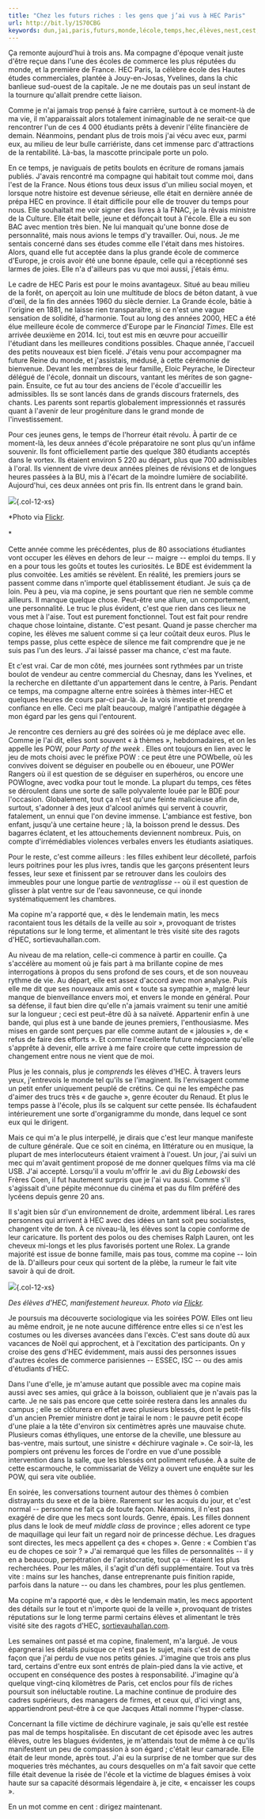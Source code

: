 ```yaml
---
title: "Chez les futurs riches : les gens que j’ai vus à HEC Paris"
url: http://bit.ly/1S70CBG
keywords: dun,jai,paris,futurs,monde,lécole,temps,hec,élèves,nest,cest,riches,copine,vus
---
```

Ça remonte aujourd\'hui à trois ans. Ma compagne d\'époque venait juste d\'être reçue dans l\'une des écoles de commerce les plus réputées du monde, et la première de France. HEC Paris, la célèbre école des Hautes études commerciales, plantée à Jouy-en-Josas, Yvelines, dans la chic banlieue sud-ouest de la capitale. Je ne me doutais pas un seul instant de la tournure qu\'allait prendre cette liaison.

Comme je n\'ai jamais trop pensé à faire carrière, surtout à ce moment-là de ma vie, il m\'apparaissait alors totalement inimaginable de ne serait-ce que rencontrer l\'un de ces 4 000 étudiants prêts à devenir l\'élite financière de demain. Néanmoins, pendant plus de trois mois j\'ai vécu avec eux, parmi eux, au milieu de leur bulle carriériste, dans cet immense parc d\'attractions de la rentabilité. Là-bas, la mascotte principale porte un polo.

En ce temps, je naviguais de petits boulots en écriture de romans jamais publiés. J\'avais rencontré ma compagne qui habitait tout comme moi, dans l\'est de la France. Nous étions tous deux issus d\'un milieu social moyen, et lorsque notre histoire est devenue sérieuse, elle était en dernière année de prépa HEC en province. Il était difficile pour elle de trouver du temps pour nous. Elle souhaitait me voir signer des livres à la FNAC, je la rêvais ministre de la Culture. Elle était belle, jeune et défonçait tout à l\'école. Elle a eu son BAC avec mention très bien. Ne lui manquait qu\'une bonne dose de personnalité, mais nous avions le temps d\'y travailler. Oui, nous. Je me sentais concerné dans ses études comme elle l\'était dans mes histoires. Alors, quand elle fut acceptée dans la plus grande école de commerce d\'Europe, je crois avoir été une bonne épaule, celle qui a réceptionné ses larmes de joies. Elle n\'a d\'ailleurs pas vu que moi aussi, j\'étais ému.

Le cadre de HEC Paris est pour le moins avantageux. Situé au beau milieu de la forêt, on aperçoit au loin une multitude de blocs de béton datant, à vue d\'œil, de la fin des années 1960 du siècle dernier. La Grande école, bâtie à l\'origine en 1881, ne laisse rien transparaître, si ce n\'est une vague sensation de solidité, d\'harmonie. Tout au long des années 2000, HEC a été élue meilleure école de commerce d\'Europe par le *Financial Times*. Elle est arrivée deuxième en 2014. Ici, tout est mis en œuvre pour accueillir l\'étudiant dans les meilleures conditions possibles. Chaque année, l\'accueil des petits nouveaux est bien ficelé. J\'étais venu pour accompagner ma future Reine du monde, et j\'assistais, médusé, à cette cérémonie de bienvenue. Devant les membres de leur famille, Eloic Peyrache, le Directeur délégué de l\'école, donnait un discours, vantant les mérites de son gagne-pain. Ensuite, ce fut au tour des anciens de l\'école d\'accueillir les admissibles. Ils se sont lancés dans de grands discours fraternels, des chants. Les parents sont repartis globalement impressionnés et rassurés quant à l\'avenir de leur progéniture dans le grand monde de l\'investissement.

Pour ces jeunes gens, le temps de l\'horreur était révolu. À partir de ce moment-là, les deux années d\'école préparatoire ne sont plus qu\'un infâme souvenir. Ils font officiellement partie des quelque 380 étudiants acceptés dans le vortex. Ils étaient environ 5 220 au départ, plus que 700 admissibles à l\'oral. Ils viennent de vivre deux années pleines de révisions et de longues heures passées à la BU, mis à l\'écart de la moindre lumière de sociabilité. Aujourd\'hui, ces deux années ont pris fin. Ils entrent dans le grand bain.

![](https://vice-images.vice.com/images/content-images/2016/04/07/chez-les-futurs-riches-les-gens-que-j-ai-vus-a-hec-paris-body-image-1460041209.jpg?output-quality=75?resize=320:*){.col-12-xs}

*Photo via [Flickr](https://www.flickr.com/photos/regentlanguagetraining/9156764569/in/photolist-eX9P6c-efzsu1-9Z2ean-9tG1rG-efMy1d-a1njPF-efFLjP-a1qgzY-efFNGx-efFLar-7xKBg6-efMygy-efMwX5-efFMGg-a1qcqY-9NX7eu-i57dT6-efMxp1-efMx8U-efFLnX-CzJHfk-dpZ1qQ-bmY2gb-9tG1tY-efFM4X-8SXSrg-9EBFyr-efMxeN-9EDLah-9EDxcA-9FT1qP-9tD3SM-886VrR-9NvFDv-6cNCXN-7UG9K7-i56MG7-ajT3PL-8MhqAV-DTAJYK-787SoB-6x55N2-73tTw9-5pBxsm-a1nqrK-iP2BC8-a1qfgJ-b3RjaB-a1nrzx-5pcgfc).\
\
*

Cette année comme les précédentes, plus de 80 associations étudiantes vont occuper les élèves en dehors de leur -- maigre -- emploi du temps. Il y en a pour tous les goûts et toutes les curiosités. Le BDE est évidemment la plus convoitée. Les amitiés se révèlent. En réalité, les premiers jours se passent comme dans n\'importe quel établissement étudiant. Je suis ça de loin. Peu à peu, via ma copine, je sens pourtant que rien ne semble comme ailleurs. Il manque quelque chose. Peut-être une allure, un comportement, une personnalité. Le truc le plus évident, c\'est que rien dans ces lieux ne vous met à l\'aise. Tout est purement fonctionnel. Tout est fait pour rendre chaque chose lointaine, distante. C\'est pesant. Quand je passe chercher ma copine, les élèves me saluent comme si ça leur coûtait deux euros. Plus le temps passe, plus cette espèce de silence me fait comprendre que je ne suis pas l\'un des leurs. J\'ai laissé passer ma chance, c\'est ma faute.

Et c\'est vrai. Car de mon côté, mes journées sont rythmées par un triste boulot de vendeur au centre commercial du Chesnay, dans les Yvelines, et la recherche en dilettante d\'un appartement dans le centre, à Paris. Pendant ce temps, ma compagne alterne entre soirées à thèmes inter-HEC et quelques heures de cours par-ci par-là. Je la vois investie et prendre confiance en elle. Ceci me plaît beaucoup, malgré l\'antipathie dégagée à mon égard par les gens qui l\'entourent.

Je rencontre ces derniers au gré des soirées où je me déplace avec elle. Comme je l\'ai dit, elles sont souvent « à thèmes », hebdomadaires, et on les appelle les POW, pour *Party of the week* . Elles ont toujours en lien avec le jeu de mots choisi avec le préfixe POW : ce peut être une POWbelle, où les convives doivent se déguiser en poubelle ou en éboueur, une POWer Rangers où il est question de se déguiser en superhéros, ou encore une POWlogne, avec vodka pour tout le monde. La plupart du temps, ces fêtes se déroulent dans une sorte de salle polyvalente louée par le BDE pour l\'occasion. Globalement, tout ça n\'est qu\'une feinte malicieuse afin de, surtout, s\'adonner à des jeux d\'alcool animés qui servent à couvrir, fatalement, un ennui que l\'on devine immense. L\'ambiance est festive, bon enfant, jusqu\'à une certaine heure ; là, la boisson prend le dessus. Des bagarres éclatent, et les attouchements deviennent nombreux. Puis, on compte d\'irrémédiables violences verbales envers les étudiants asiatiques.

Pour le reste, c\'est comme ailleurs : les filles exhibent leur décolleté, parfois leurs poitrines pour les plus ivres, tandis que les garçons présentent leurs fesses, leur sexe et finissent par se retrouver dans les couloirs des immeubles pour une longue partie de *ventraglisse* -- où il est question de glisser à plat ventre sur de l\'eau savonneuse, ce qui inonde systématiquement les chambres.

Ma copine m\'a rapporté que, « dès le lendemain matin, les mecs racontaient tous les détails de la veille au soir », provoquant de tristes réputations sur le long terme, et alimentant le très visité site des ragots d\'HEC, sortievauhallan.com.

Au niveau de ma relation, celle-ci commence à partir en couille. Ça s\'accélère au moment où je fais part à ma brillante copine de mes interrogations à propos du sens profond de ses cours, et de son nouveau rythme de vie. Au départ, elle est assez d\'accord avec mon analyse. Puis elle me dit que ses nouveaux amis ont « toute sa sympathie », malgré leur manque de bienveillance envers moi, et envers le monde en général. Pour sa défense, il faut bien dire qu\'elle n\'a jamais vraiment su tenir une amitié sur la longueur ; ceci est peut-être dû à sa naïveté. Appartenir enfin à une bande, qui plus est à une bande de jeunes premiers, l\'enthousiasme. Mes mises en garde sont perçues par elle comme autant de « jalousies », de « refus de faire des efforts ». Et comme l\'excellente future négociante qu\'elle s\'apprête à devenir, elle arrive à me faire croire que cette impression de changement entre nous ne vient que de moi.

Plus je les connais, plus je *comprends* les élèves d\'HEC. À travers leurs yeux, j\'entrevois le monde tel qu\'ils se l\'imaginent. Ils l\'envisagent comme un petit enfer uniquement peuplé de crétins. Ce qui ne les empêche pas d\'aimer des trucs très « de gauche », genre écouter du Renaud. Et plus le temps passe à l\'école, plus ils se calquent sur cette pensée. Ils échafaudent intérieurement une sorte d\'organigramme du monde, dans lequel ce sont eux qui le dirigent.

Mais ce qui m\'a le plus interpellé, je dirais que c\'est leur manque manifeste de culture générale. Que ce soit en cinéma, en littérature ou en musique, la plupart de mes interlocuteurs étaient vraiment à l\'ouest. Un jour, j\'ai suivi un mec qui m\'avait gentiment proposé de me donner quelques films via ma clé USB. J\'ai accepté. Lorsqu\'il a voulu m\'offrir le .avi du *Big Lebowski* des Frères Coen, il fut hautement surpris que je l\'ai vu aussi. Comme s\'il s\'agissait d\'une pépite méconnue du cinéma et pas du film préféré des lycéens depuis genre 20 ans.

Il s\'agit bien sûr d\'un environnement de droite, ardemment libéral. Les rares personnes qui arrivent à HEC avec des idées un tant soit peu socialistes, changent vite de ton. À ce niveau-là, les élèves sont la copie conforme de leur caricature. Ils portent des polos ou des chemises Ralph Lauren, ont les cheveux mi-longs et les plus favorisés portent une Rolex. La grande majorité est issue de bonne famille, mais pas tous, comme ma copine -- loin de là. D\'ailleurs pour ceux qui sortent de la plèbe, la rumeur le fait vite savoir à qui de droit.

![](https://vice-images.vice.com/images/content-images/2016/04/08/chez-les-futurs-riches-les-gens-que-j-ai-vus-a-hec-paris-body-image-1460120569.jpg?output-quality=75?resize=320:*){.col-12-xs}

*Des élèves d\'HEC, manifestement heureux. Photo via [Flickr](https://www.flickr.com/photos/106829912@N04/10860715546/in/photolist-cohDzw-cohDLA-hxK4rp-hxKfqr-hxLE1a-4MFuXs-hxKoVx-hxKwa2-phpSCi-p1bBfK-4MCW36-hxLVcT-4MH7SN-hxKccU-pfDQqS-hxHKEp-pfE2nG-4MBidr-4MBacr-4MCVit-hxKg3S-4MBhNX-4MFq7o-4MBcCD-4MCNNH-4MHk3q-4MCRU4-4MHmU9-hxKq85-hxLDFc-hxJEKU-hxK224-4MD86k-4MHiAs-4MFsP3-hxK1Xg-hxHJRw-hxJCBK-hxJDfP-4MCP2i-hxJ1mj-hxK1Fz-4MBciX-hxKMng-4MH8RG-4MFseY-hxJ1Dx-hxJ1D3-4MH2Y1-4MHisw).*

Je poursuis ma découverte sociologique via les soirées POW. Elles ont lieu au même endroit, je ne note aucune différence entre elles si ce n\'est les costumes ou les diverses avancées dans l\'excès. C\'est sans doute dû aux vacances de Noël qui approchent, et à l\'excitation des participants. On y croise des gens d\'HEC évidemment, mais aussi des personnes issues d\'autres écoles de commerce parisiennes -- ESSEC, ISC -- ou des amis d\'étudiants d\'HEC.

Dans l\'une d\'elle, je m\'amuse autant que possible avec ma copine mais aussi avec ses amies, qui grâce à la boisson, oubliaient que je n\'avais pas la carte. Je ne sais pas encore que cette soirée restera dans les annales du campus ; elle se clôturera en effet avec plusieurs blessés, dont le petit-fils d\'un ancien Premier ministre dont je tairai le nom : le pauvre petit écope d\'une plaie a la tête d\'environ six centimètres après une mauvaise chute. Plusieurs comas éthyliques, une entorse de la cheville, une blessure au bas-ventre, mais surtout, une sinistre « déchirure vaginale ». Ce soir-là, les pompiers ont prévenu les forces de l\'ordre en vue d\'une possible intervention dans la salle, que les blessés ont poliment refusée. À a suite de cette escarmouche, le commissariat de Vélizy a ouvert une enquête sur les POW, qui sera vite oubliée.

En soirée, les conversations tournent autour des thèmes ô combien distrayants du sexe et de la bière. Rarement sur les acquis du jour, et c\'est normal -- personne ne fait ça de toute façon. Néanmoins, il n\'est pas exagéré de dire que les mecs sont lourds. Genre, épais. Les filles donnent plus dans le look de meuf *middle class* de province ; elles adorent ce type de maquillage qui leur fait un regard noir de princesse déchue. Les dragues sont directes, les mecs appellent ça des « chopes ». Genre : « Combien t\'as eu de chopes ce soir ? » J\'ai remarqué que les filles de personnalités -- il y en a beaucoup, perpétration de l\'aristocratie, tout ça -- étaient les plus recherchées. Pour les mâles, il s\'agit d\'un défi supplémentaire. Tout va très vite : mains sur les hanches, danse entreprenante puis finition rapide, parfois dans la nature -- ou dans les chambres, pour les plus gentlemen.

Ma copine m\'a rapporté que, « dès le lendemain matin, les mecs apportent des détails sur le tout et n\'importe quoi de la veille », provoquant de tristes réputations sur le long terme parmi certains élèves et alimentant le très visité site des ragots d\'HEC, [sortievauhallan.com](http://sortievauhallan.com).

Les semaines ont passé et ma copine, finalement, m\'a largué. Je vous épargnerai les détails puisque ce n\'est pas le sujet, mais c\'est de cette façon que j\'ai perdu de vue nos petits génies. J\'imagine que trois ans plus tard, certains d\'entre eux sont entrés de plain-pied dans la vie active, et occupent en conséquence des postes à responsabilité. J\'imagine qu\'à quelque vingt-cinq kilomètres de Paris, cet enclos pour fils de riches poursuit son inéluctable routine. La machine continue de produire des cadres supérieurs, des managers de firmes, et ceux qui, d\'ici vingt ans, appartiendront peut-être à ce que Jacques Attali nomme l\'hyper-classe.

Concernant la fille victime de déchirure vaginale, je sais qu\'elle est restée pas mal de temps hospitalisée. En discutant de cet épisode avec les autres élèves, outre les blagues évidentes, je m\'attendais tout de même à ce qu\'ils manifestent un peu de compassion à son égard ; c\'était leur camarade. Elle était de leur monde, après tout. J\'ai eu la surprise de ne tomber que sur des moqueries très méchantes, au cours desquelles on m\'a fait savoir que cette fille était devenue la risée de l\'école et la victime de blagues émises à voix haute sur sa capacité désormais légendaire à, je cite, « encaisser les coups ».

En un mot comme en cent : dirigez maintenant.
